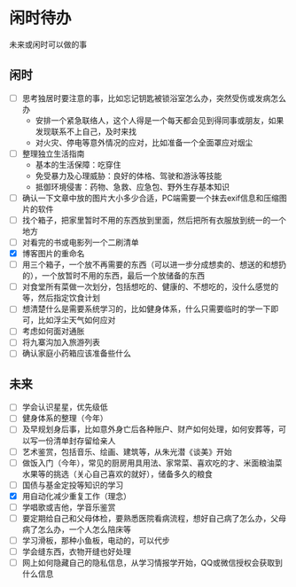 # 闲时待办


未来或闲时可以做的事

<!--more-->

## 闲时

- [ ] 思考独居时要注意的事，比如忘记钥匙被锁浴室怎么办，突然受伤或发病怎么办
  - 安排一个紧急联络人，这个人得是一个每天都会见到得同事或朋友，如果发现联系不上自己，及时来找
  - 对火灾、停电等意外情况的应对，比如准备一个全面罩应对烟尘
- [ ] 整理独立生活指南
  - 基本的生活保障：吃穿住
  - 免受暴力及心理威胁：良好的体格、驾驶和游泳等技能
  - 抵御环境侵害：药物、急救、应急包、野外生存基本知识
- [ ] 确认一下文章中放的图片大小多少合适，PC端需要一个抹去exif信息和压缩图片的软件
- [ ] 找个箱子，把家里暂时不用的东西放到里面，然后把所有衣服放到统一的一个地方
- [ ] 对看完的书或电影列一个二刷清单
- [x] 博客图片的重命名
- [ ] 用三个箱子，一个放不再需要的东西（可以进一步分成想卖的、想送的和想扔的），一个放暂时不用的东西，最后一个放储备的东西
- [ ] 对食堂所有菜做一次划分，包括想吃的、健康的、不想吃的，没什么感觉的等，然后指定饮食计划
- [ ] 想清楚什么是需要系统学习的，比如健身体系，什么只需要临时的学一下即可，比如浮尘天气如何应对
- [ ] 考虑如何面对通胀
- [ ] 将九寨沟加入旅游列表
- [ ] 确认家庭小药箱应该准备些什么

## 未来

- [ ] 学会认识星星，优先级低
- [ ] 健身体系的整理（今年）
- [ ] 及早规划身后事，比如意外身亡后各种账户、财产如何处理，如何安葬等，可以写一份清单封存留给亲人
- [ ] 艺术鉴赏，包括音乐、绘画、建筑等，从朱光潜《谈美》开始
- [ ] 做饭入门（今年），常见的厨房用具用法、家常菜、喜欢吃的才、米面粮油菜水果等的挑选（关心自己喜欢的就好），储备多久的粮食
- [ ] 国债与基金定投等知识的学习
- [x] 用自动化减少重复工作（理念）
- [ ] 学唱歌或吉他，学音乐鉴赏
- [ ] 要定期给自己和父母体检，要熟悉医院看病流程，想好自己病了怎么办，父母病了怎么办，一个人怎么陪床等
- [ ] 学习滑板，那种小鱼板，电动的，可以代步
- [ ] 学会缝东西，衣物开缝也好处理
- [ ] 网上如何隐藏自己的隐私信息，从学习情报学开始，QQ或微信授权会获取到什么信息
